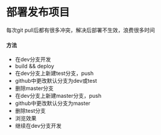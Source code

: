 # 部署发布项目

每次git pull后都有很多冲突，解决后部署不生效，浪费很多时间

#### 方法

* 在dev分支开发
* build && deploy
* 在dev分支上新建test分支，push
* github中更改默认分支为dev或test
* 删除master分支
* 在dev分支上新建master分支，push
* github中更改默认分支为master
* 删除test分支
* 浏览效果
* 继续在dev分支开发